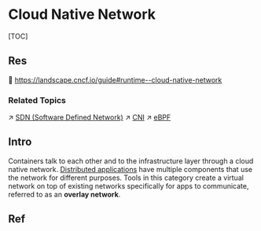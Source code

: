 # Cloud Native Network

[TOC]



## Res
📂 https://landscape.cncf.io/guide#runtime--cloud-native-network

### Related Topics
↗ [SDN (Software Defined Network)](../../../../../🔑%20CS_Core/🏎️%20Computer%20Networking%20and%20Communication/🙌🏻%20SDN%20(Software%20Defined%20Network)/SDN%20(Software%20Defined%20Network).md)
↗ [CNI](CNI/CNI.md)
↗ [eBPF](../../../../../🔑%20CS_Core/🧬%20Computer%20System/🚀%20Virtualization%20Theory/OS%20Level%20Virtualization/eBPF/eBPF.md)



## Intro
Containers talk to each other and to the infrastructure layer through a cloud native network. [Distributed applications](https://thenewstack.io/primer-distributed-systems-and-cloud-native-computing/) have multiple components that use the network for different purposes. Tools in this category create a virtual network on top of existing networks specifically for apps to communicate, referred to as an **overlay network**.



## Ref


